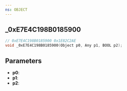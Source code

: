 ```yaml
---
ns: OBJECT
---
```

## _0xE7E4C198B0185900

```c
// 0xE7E4C198B0185900 0x1E82C2AE
void _0xE7E4C198B0185900(Object p0, Any p1, BOOL p2);
```

## Parameters
* **p0**:
* **p1**:
* **p2**:
